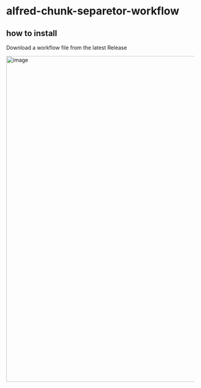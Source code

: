 # alfred-chunk-separetor-workflow

## how to install
Download a workflow file from the latest Release 

<img width="868" alt="image" src="https://user-images.githubusercontent.com/3435052/179405747-0de4bfb7-c562-4db4-9330-cd752e40f1e6.png">
